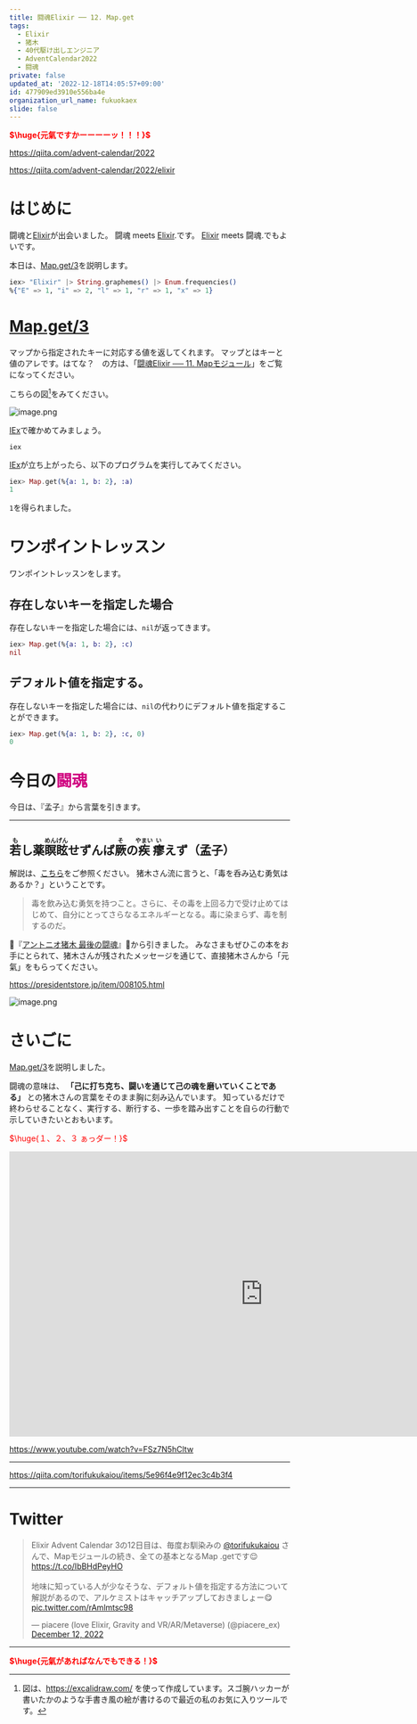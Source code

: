 ```yaml
---
title: 闘魂Elixir ── 12. Map.get
tags:
  - Elixir
  - 猪木
  - 40代駆け出しエンジニア
  - AdventCalendar2022
  - 闘魂
private: false
updated_at: '2022-12-18T14:05:57+09:00'
id: 477909ed3910e556ba4e
organization_url_name: fukuokaex
slide: false
---
```

<b><font color="red">$\huge{元氣ですかーーーーッ！！！}$</font></b>

https://qiita.com/advent-calendar/2022

https://qiita.com/advent-calendar/2022/elixir

# はじめに

闘魂と[Elixir](https://elixir-lang.org/)が出会いました。
闘魂 meets [Elixir](https://elixir-lang.org/).です。
[Elixir](https://elixir-lang.org/) meets 闘魂.でもよいです。

本日は、[Map.get/3](https://hexdocs.pm/elixir/Map.html#get/3)を説明します。

```elixir
iex> "Elixir" |> String.graphemes() |> Enum.frequencies()
%{"E" => 1, "i" => 2, "l" => 1, "r" => 1, "x" => 1}
```

# [Map.get/3](https://hexdocs.pm/elixir/Map.html#get/3)

マップから指定されたキーに対応する値を返してくれます。
マップとはキーと値のアレです。はてな？　の方は、「[闘魂Elixir ── 11. Mapモジュール](https://qiita.com/torifukukaiou/items/2421ccca8784e192ebac)」をご覧になってください。


こちらの図[^1]をみてください。

![image.png](https://qiita-image-store.s3.ap-northeast-1.amazonaws.com/0/131808/bf338cc5-2ab4-8a8e-12ba-9896cddacceb.png)






[^1]: 図は、https://excalidraw.com/ を使って作成しています。スゴ腕ハッカーが書いたかのような手書き風の絵が書けるので最近の私のお気に入りツールです。

[IEx](https://hexdocs.pm/iex/IEx.html)で確かめてみましょう。

```:CMD
iex
```

[IEx](https://hexdocs.pm/iex/IEx.html)が立ち上がったら、以下のプログラムを実行してみてください。

```elixir
iex> Map.get(%{a: 1, b: 2}, :a)
1
```

`1`を得られました。

# ワンポイントレッスン

ワンポイントレッスンをします。

## 存在しないキーを指定した場合

存在しないキーを指定した場合には、`nil`が返ってきます。

```elixir
iex> Map.get(%{a: 1, b: 2}, :c)
nil
```

## デフォルト値を指定する。

存在しないキーを指定した場合には、`nil`の代わりにデフォルト値を指定することができます。

```elixir
iex> Map.get(%{a: 1, b: 2}, :c, 0)
0
```




# 今日の<font color="#d00080">闘魂</font>

今日は、『孟子』から言葉を引きます。

---
<ruby>若<rt>も</rt></ruby>し薬<ruby>瞑眩<rt>めんげん</rt></ruby>せずんば<ruby>厥<rt>そ</rt></ruby>の<ruby>疾<rt>やまい</rt></ruby><ruby>瘳<rt>い</rt></ruby>えず（孟子）
---

解説は、[こちら](http://confucianism.blog.jp/archives/1063775339.html)をご参照ください。
猪木さん流に言うと、「毒を呑み込む勇気はあるか？」ということです。

> 毒を飲み込む勇気を持つこと。さらに、その毒を上回る力で受け止めてはじめて、自分にとってさらなるエネルギーとなる。毒に染まらず、毒を制するのだ。

:book:『[アントニオ猪木 最後の闘魂](https://www.amazon.co.jp/dp/4833481057)』:book:から引きました。
みなさまもぜひこの本をお手にとられて、猪木さんが残されたメッセージを通じて、直接猪木さんから「元氣」をもらってください。

https://presidentstore.jp/item/008105.html

![image.png](https://qiita-image-store.s3.ap-northeast-1.amazonaws.com/0/131808/be8933f5-e3e2-d5f4-1561-f65f75abdf38.png)




# さいごに

[Map.get/3](https://hexdocs.pm/elixir/Map.html#get/3)を説明しました。

闘魂の意味は、 **「己に打ち克ち、闘いを通じて己の魂を磨いていくことである」** との猪木さんの言葉をそのまま胸に刻み込んでいます。
知っているだけで終わらせることなく、実行する、断行する、一歩を踏み出すことを自らの行動で示していきたいとおもいます。

<font color="red">$\huge{１、２、３ ぁっダー！}$</font>


<iframe width="910" height="512" src="https://www.youtube.com/embed/AWxwmqzbOaw" title="燃える闘魂 アントニオ猪木  追悼VTR" frameborder="0" allow="accelerometer; autoplay; clipboard-write; encrypted-media; gyroscope; picture-in-picture" allowfullscreen></iframe>

https://www.youtube.com/watch?v=FSz7N5hCltw

---

https://qiita.com/torifukukaiou/items/5e96f4e9f12ec3c4b3f4

---

# Twitter

<blockquote class="twitter-tweet"><p lang="ja" dir="ltr">Elixir Advent Calendar 3の12日目は、毎度お馴染みの <a href="https://twitter.com/torifukukaiou?ref_src=twsrc%5Etfw">@torifukukaiou</a> さんで、Mapモジュールの続き、全ての基本となるMap .getです😌<a href="https://t.co/IbBHdPeyHO">https://t.co/IbBHdPeyHO</a><br><br>地味に知っている人が少なそうな、デフォルト値を指定する方法について解説があるので、アルケミストはキャッチアップしておきましょー😋 <a href="https://t.co/rAmlmtsc98">pic.twitter.com/rAmlmtsc98</a></p>&mdash; piacere (love Elixir, Gravity and VR/AR/Metaverse) (@piacere_ex) <a href="https://twitter.com/piacere_ex/status/1602227303911927808?ref_src=twsrc%5Etfw">December 12, 2022</a></blockquote> <script async src="https://platform.twitter.com/widgets.js" charset="utf-8"></script>

---


<b><font color="red">$\huge{元氣があればなんでもできる！}$</font></b>
